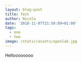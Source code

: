 ```yaml
---
layout: blog-post
title: Test
author: Nicola
date: '2018-11-07T21:50:09+01:00'
tags:
  - one
  - two
image: /static/assets/openlab.jpg
---
```

Helloooooooo
